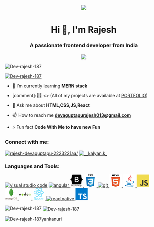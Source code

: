 <h1 align="center"><img src="https://www.linkpicture.com/q/github-header-image_4.png"></h1>
<h1 align="center">Hi 👋, I'm Rajesh</h1>
<h3 align="center">A passionate frontend developer from India</h3>
<p align = "center"><img align="center" src ="https://camo.githubusercontent.com/c1dcb74cc1c1835b1d716f5051499a2814c683c806b15f04b0eba492863703e9/68747470733a2f2f63646e2e6472696262626c652e636f6d2f75736572732f3733303730332f73637265656e73686f74732f363538313234332f6176656e746f2e676966"/></p>

<p align="left"> <img src="https://komarev.com/ghpvc/?username=Dev-rajesh-187&label=Profile%20views&color=0e75b6&style=flat" alt="Dev-rajesh-187" /> </p>

<p align="left"> <a href="https://github.com/ryo-ma/github-profile-trophy"><img src="https://github-profile-trophy.vercel.app/?username=Dev-rajesh-187" alt="Dev-rajesh-187" /></a> </p>

- 🌱 I’m currently learning **MERN stack**

- [comment]:👨‍💻 <>  (All of my projects are available at [PORTFOLIO](https://kalyankanuriportfolio.netlify.app/))

- 💬 Ask me about **HTML,CSS,JS,React**

- 📫 How to reach me **devaguptapurajesh013@gmail.com**

- ⚡ Fun fact **Code With Me to have new Fun**

<h3 align="left">Connect with me:</h3>
<p align="left">
<a href="https://linkedin.com/in/rajesh-devaguptapu-2223221aa" target="blank"><img align="center" src="https://raw.githubusercontent.com/rahuldkjain/github-profile-readme-generator/master/src/images/icons/Social/linked-in-alt.svg" alt="rajesh-devaguptapu-2223221aa/" height="30" width="40" /></a>
<a href="https://instagram.com/rajesh_devaguptapu" target="blank"><img align="center" src="https://raw.githubusercontent.com/rahuldkjain/github-profile-readme-generator/master/src/images/icons/Social/instagram.svg" alt="__kalyan.k_" height="30" width="40" /></a>
</p>

<h3 align="left">Languages and Tools:</h3>
<p align="left">
<a href="https://img.icons8.com/fluent/240/000000/visual-studio-code-2019.png"><img alt="visual studio code" width="40" height="40" src="https://img.icons8.com/fluent/240/000000/visual-studio-code-2019.png" /></a>
<a href="https://angular.io" target="_blank" rel="noreferrer"> <img src="https://angular.io/assets/images/logos/angular/angular.svg" alt="angular" width="40" height="40"/> </a> <a href="https://getbootstrap.com" target="_blank" rel="noreferrer"> <img src="https://raw.githubusercontent.com/devicons/devicon/master/icons/bootstrap/bootstrap-plain-wordmark.svg" alt="bootstrap" width="40" height="40"/> </a> <a href="https://www.w3schools.com/css/" target="_blank" rel="noreferrer"> <img src="https://raw.githubusercontent.com/devicons/devicon/master/icons/css3/css3-original-wordmark.svg" alt="css3" width="40" height="40"/> </a> <a href="https://git-scm.com/" target="_blank" rel="noreferrer"> <img src="https://www.vectorlogo.zone/logos/git-scm/git-scm-icon.svg" alt="git" width="40" height="40"/> </a> <a href="https://www.w3.org/html/" target="_blank" rel="noreferrer"> <img src="https://raw.githubusercontent.com/devicons/devicon/master/icons/html5/html5-original-wordmark.svg" alt="html5" width="40" height="40"/> </a> <a href="https://www.java.com" target="_blank" rel="noreferrer"> <img src="https://raw.githubusercontent.com/devicons/devicon/master/icons/java/java-original.svg" alt="java" width="40" height="40"/> </a> <a href="https://developer.mozilla.org/en-US/docs/Web/JavaScript" target="_blank" rel="noreferrer"> <img src="https://raw.githubusercontent.com/devicons/devicon/master/icons/javascript/javascript-original.svg" alt="javascript" width="40" height="40"/> </a> <a href="https://www.linux.org/" target="_blank" rel="noreferrer"> <a href="https://www.mongodb.com/" target="_blank" rel="noreferrer"> <img src="https://raw.githubusercontent.com/devicons/devicon/master/icons/mongodb/mongodb-original-wordmark.svg" alt="mongodb" width="40" height="40"/> </a> <a href="https://nodejs.org" target="_blank" rel="noreferrer"> <img src="https://raw.githubusercontent.com/devicons/devicon/master/icons/nodejs/nodejs-original-wordmark.svg" alt="nodejs" width="40" height="40"/> </a> <a href="https://reactjs.org/" target="_blank" rel="noreferrer"> <img src="https://raw.githubusercontent.com/devicons/devicon/master/icons/react/react-original-wordmark.svg" alt="react" width="40" height="40"/> </a> <a href="https://reactnative.dev/" target="_blank" rel="noreferrer"> <img src="https://reactnative.dev/img/header_logo.svg" alt="reactnative" width="40" height="40"/> </a> <a href="https://www.typescriptlang.org/" target="_blank" rel="noreferrer"> <img src="https://raw.githubusercontent.com/devicons/devicon/master/icons/typescript/typescript-original.svg" alt="typescript" width="40" height="40"/> </a> </p>

<p><img align="left" src="https://github-readme-stats.vercel.app/api/top-langs?username=Dev-rajesh-187&show_icons=true&locale=en&layout=compact" alt="Dev-rajesh-187" /></p>

<p>&nbsp;<img align="center" src="https://github-readme-stats.vercel.app/api?username=Dev-rajesh-187&show_icons=true&locale=en" alt="Dev-rajesh-187" /></p>

<p><img align="center" src="https://github-readme-streak-stats.herokuapp.com/?user=Dev-rajesh-187&" alt="Dev-rajesh-187yankanuri" /></p>
